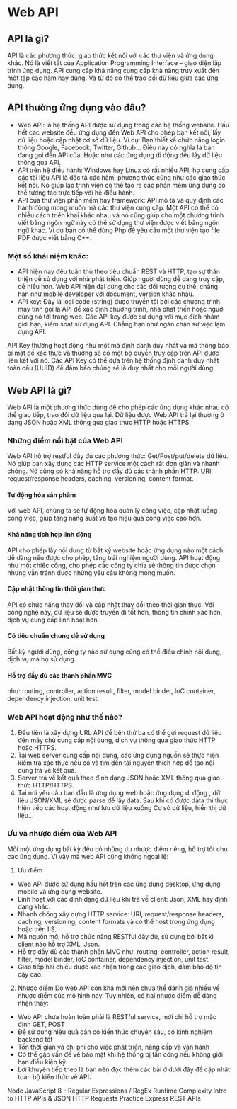 # Web API
## API là gì?
API là các phương thức, giao thức kết nối với các thư viện và ứng dụng khác. Nó là viết tắt của Application Programming Interface – giao diện lập trình ứng dụng. API cung cấp khả năng cung cấp khả năng truy xuất đến một tập các hàm hay dùng. Và từ đó có thể trao đổi dữ liệu giữa các ứng dụng.

## API thường ứng dụng vào đâu?
* Web API: là hệ thống API được sử dụng trong các hệ thống website. Hầu hết các website đều ứng dụng đến Web API cho phép bạn kết nối, lấy dữ liệu hoặc cập nhật cơ sở dữ liệu. Ví dụ: Bạn thiết kế chức nằng login thông Google, Facebook, Twitter, Github… Điều này có nghĩa là bạn đang gọi đến API của. Hoặc như các ứng dụng di động đều lấy dữ liệu thông qua API.
* API trên hệ điều hành: Windows hay Linux có rất nhiều API, họ cung cấp các tài liệu API là đặc tả các hàm, phương thức cũng như các giao thức kết nối. Nó giúp lập trình viên có thể tạo ra các phần mềm ứng dụng có thể tương tác trực tiếp với hệ điều hành.
* API của thư viện phần mềm hay framework: API mô tả và quy định các hành động mong muốn mà các thư viện cung cấp. Một API có thể có nhiều cách triển khai khác nhau và nó cũng giúp cho một chương trình viết bằng ngôn ngữ này có thể sử dụng thư viện được viết bằng ngôn ngữ khác. Ví dụ bạn có thể dùng Php để yêu cầu một thư viện tạo file PDF được viết bằng C++.
### Một số khái niệm khác:
* API hiện nay đều tuân thủ theo tiêu chuẩn REST và HTTP, tạo sự thân thiện dễ sử dụng với nhà phát triển. Giúp người dùng dễ dàng truy cập, dễ hiểu hơn. Web API hiện đại dùng cho các đối tượng cụ thể, chẳng hạn như mobile developer với document, version khác nhau.
* API key: Đây là loại code (string) được truyền tải bởi các chương trình máy tính gọi là API để xác định chương trình, nhà phát triển hoặc người dùng nó tới trang web. Các API key được sử dụng với mục đích nhằm giới hạn, kiểm soát sử dụng API. Chẳng hạn như ngăn chặn sự việc lạm dụng API.

API Key thường hoạt động như một mã định danh duy nhất và mã thông báo bí mật để xác thực và thường sẽ có một bộ quyền truy cập trên API được liên kết với nó. Các API Key có thể dựa trên hệ thống định danh duy nhất toàn cầu (UUID) để đảm bảo chúng sẽ là duy nhất cho mỗi người dùng.
## Web API là gì?
Web API là một phương thức dùng để cho phép các ứng dụng khác nhau có thể giao tiếp, trao đổi dữ liệu qua lại. Dữ liệu được Web API trả lại thường ở dạng JSON hoặc XML thông qua giao thức HTTP hoặc HTTPS.
### Những điểm nổi bật của Web API
Web API hỗ trợ restful đầy đủ các phương thức: Get/Post/put/delete dữ liệu. Nó giúp bạn xây dựng các HTTP service một cách rất đơn giản và nhanh chóng. Nó cũng có khả năng hỗ trợ đầy đủ các thành phần HTTP: URI, request/response headers, caching, versioning, content format.
#### Tự động hóa sản phẩm
Với web API, chúng ta sẽ tự động hóa quản lý công việc, cập nhật luồng công việc, giúp tăng năng suất và tạo hiệu quả công việc cao hơn.

#### Khả năng tích hợp linh động
API cho phép lấy nội dung từ bất kỳ website hoặc ứng dụng nào một cách dễ dàng nếu được cho phép, tăng trải nghiệm người dùng. API hoạt động như một chiếc cổng, cho phép các công ty chia sẻ thông tin được chọn nhưng vẫn tránh được những yêu cầu không mong muốn.

#### Cập nhật thông tin thời gian thực
API có chức năng thay đổi và cập nhật thay đổi theo thời gian thực. Với công nghệ này, dữ liệu sẽ được truyền đi tốt hơn, thông tin chính xác hơn, dịch vụ cung cấp linh hoạt hơn.

#### Có tiêu chuẩn chung dễ sử dụng
Bất kỳ người dùng, công ty nào sử dụng cũng có thể điều chỉnh nội dung, dịch vụ mà họ sử dụng.

#### Hỗ trợ đầy đủ các thành phần MVC
như: routing, controller, action result, filter, model binder, IoC container, dependency injection, unit test.
### Web API hoạt động như thế nào?
1. Đầu tiên là xây dựng URL API để bên thứ ba có thể gửi request dữ liệu đến máy chủ cung cấp nội dung, dịch vụ thông qua giao thức HTTP hoặc HTTPS.
2. Tại web server cung cấp nội dung, các ứng dụng nguồn sẽ thực hiện kiểm tra xác thực nếu có và tìm đến tài nguyên thích hợp để tạo nội dung trả về kết quả.
3. Server trả về kết quả theo định dạng JSON hoặc XML thông qua giao thức HTTP/HTTPS.
4. Tại nơi yêu cầu ban đầu là ứng dụng web hoặc ứng dụng di động , dữ liệu JSON/XML sẽ được parse để lấy data. Sau khi có được data thì thực hiện tiếp các hoạt động như lưu dữ liệu xuống Cơ sở dữ liệu, hiển thị dữ liệu…
### Ưu và nhược điểm của Web API
Mỗi một ứng dụng bất kỳ đều có những ưu nhược điểm riêng, hỗ trợ tốt cho các ứng dụng. Vì vậy mà web API cũng không ngoại lệ:

1. Ưu điểm
* Web API được sử dụng hầu hết trên các ứng dụng desktop, ứng dụng mobile và ứng dụng website.
* Linh hoạt với các định dạng dữ liệu khi trả về client: Json, XML hay định dạng khác.
* Nhanh chóng xây dựng HTTP service: URI, request/response headers, caching, versioning, content formats và có thể host trong ứng dụng hoặc trên IIS.
* Mã nguồn mở, hỗ trợ chức năng RESTful đầy đủ, sử dụng bởi bất kì client nào hỗ trợ XML, Json.
* Hỗ trợ đầy đủ các thành phần MVC như: routing, controller, action result, filter, model binder, IoC container, dependency injection, unit test.
* Giao tiếp hai chiều được xác nhận trong các giao dịch, đảm bảo độ tin cậy cao.
2. Nhược điểm
Do web API còn khá mới nên chưa thể đánh giá nhiều về nhược điểm của mô hình nay. Tuy nhiên, có hai nhược điểm dễ dàng nhận thấy:

* Web API chưa hoàn toàn phải là RESTful service, mới chỉ hỗ trợ mặc định GET, POST
* Để sử dụng hiệu quả cần có kiến thức chuyên sâu, có kinh nghiệm backend tốt
* Tốn thời gian và chi phí cho việc phát triển, nâng cấp và vận hành
* Có thể gặp vấn đề về bảo mật khi hệ thống bị tấn công nếu không giới hạn điều kiện kỹ.
* Lời khuyên tiếp theo là bạn nên đọc thêm các bài ở dưới đây để cập nhật toàn bộ kiến thức về API:

Node
JavaScript 8 - Regular Expressions / RegEx
Runtime Complexity
Intro to HTTP
APIs & JSON
HTTP Requests Practice
Express
REST APIs
